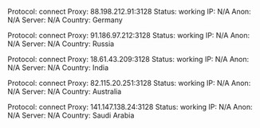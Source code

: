 Protocol: connect
Proxy: 88.198.212.91:3128
Status: working
IP: N/A
Anon: N/A
Server: N/A
Country: Germany

Protocol: connect
Proxy: 91.186.97.212:3128
Status: working
IP: N/A
Anon: N/A
Server: N/A
Country: Russia

Protocol: connect
Proxy: 18.61.43.209:3128
Status: working
IP: N/A
Anon: N/A
Server: N/A
Country: India

Protocol: connect
Proxy: 82.115.20.251:3128
Status: working
IP: N/A
Anon: N/A
Server: N/A
Country: Australia

Protocol: connect
Proxy: 141.147.138.24:3128
Status: working
IP: N/A
Anon: N/A
Server: N/A
Country: Saudi Arabia

